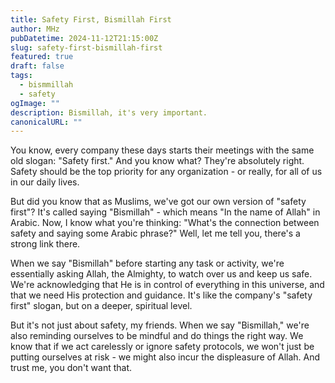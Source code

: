 ```yaml
---
title: Safety First, Bismillah First
author: MHz
pubDatetime: 2024-11-12T21:15:00Z
slug: safety-first-bismillah-first
featured: true
draft: false
tags:
  - bismmillah
  - safety
ogImage: ""
description: Bismillah, it's very important.
canonicalURL: ""
---
```


You know, every company these days starts their meetings with the same old slogan: "Safety first." And you know what? They're absolutely right. Safety should be the top priority for any organization - or really, for all of us in our daily lives.

But did you know that as Muslims, we've got our own version of "safety first"? It's called saying "Bismillah" - which means "In the name of Allah" in Arabic. Now, I know what you're thinking: "What's the connection between safety and saying some Arabic phrase?" Well, let me tell you, there's a strong link there.

When we say "Bismillah" before starting any task or activity, we're essentially asking Allah, the Almighty, to watch over us and keep us safe. We're acknowledging that He is in control of everything in this universe, and that we need His protection and guidance. It's like the company's "safety first" slogan, but on a deeper, spiritual level.

But it's not just about safety, my friends. When we say "Bismillah," we're also reminding ourselves to be mindful and do things the right way. We know that if we act carelessly or ignore safety protocols, we won't just be putting ourselves at risk - we might also incur the displeasure of Allah. And trust me, you don't want that.
